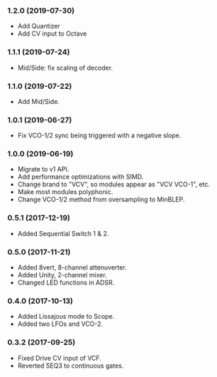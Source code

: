 
### 1.2.0 (2019-07-30)
- Add Quantizer
- Add CV input to Octave

### 1.1.1 (2019-07-24)
- Mid/Side: fix scaling of decoder.

### 1.1.0 (2019-07-22)
- Add Mid/Side.

### 1.0.1 (2019-06-27)
- Fix VCO-1/2 sync being triggered with a negative slope.

### 1.0.0 (2019-06-19)
- Migrate to v1 API.
- Add performance optimizations with SIMD.
- Change brand to "VCV", so modules appear as "VCV VCO-1", etc.
- Make most modules polyphonic.
- Change VCO-1/2 method from oversampling to MinBLEP.

### 0.5.1 (2017-12-19)

- Added Sequential Switch 1 & 2.

### 0.5.0 (2017-11-21)

- Added 8vert, 8-channel attenuverter.
- Added Unity, 2-channel mixer.
- Changed LED functions in ADSR.

### 0.4.0 (2017-10-13)

- Added Lissajous mode to Scope.
- Added two LFOs and VCO-2.

### 0.3.2 (2017-09-25)

- Fixed Drive CV input of VCF.
- Reverted SEQ3 to continuous gates.
